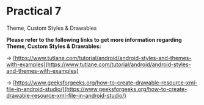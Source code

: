 # **Practical 7**
Theme, Custom Styles & Drawables


**Please refer to the following links to get more information regarding Theme, Custom Styles & Drawables:**

  -> [https://www.tutlane.com/tutorial/android/android-styles-and-themes-with-examples](https://www.tutlane.com/tutorial/android/android-styles-and-themes-with-examples)
  
  -> [https://www.geeksforgeeks.org/how-to-create-drawable-resource-xml-file-in-android-studio/](https://www.geeksforgeeks.org/how-to-create-drawable-resource-xml-file-in-android-studio/)
